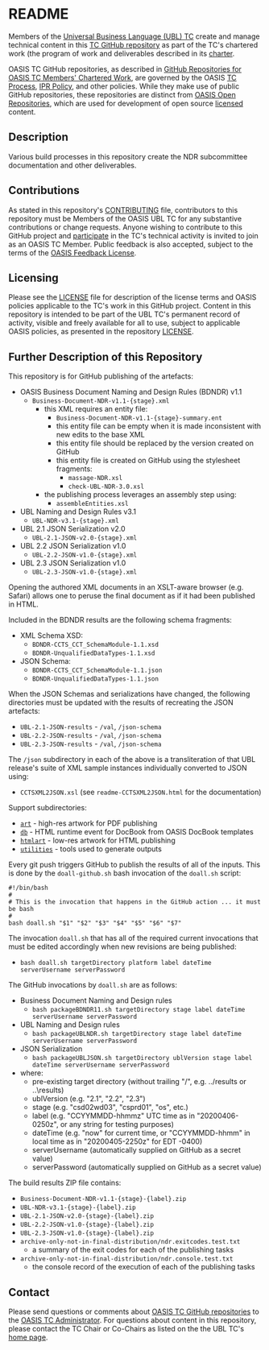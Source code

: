 # README

Members of the [Universal Business Language (UBL) TC](https://www.oasis-open.org/committees/ubl/) 
create and manage technical content in this [TC GitHub repository](https://github.com/oasis-tcs/ubl-ndrsc/) 
as part of the TC's chartered work (the program of work and deliverables described in its 
[charter](https://www.oasis-open.org/committees/ubl/charter.php).

OASIS TC GitHub repositories, as described in 
[GitHub Repositories for OASIS TC Members' Chartered Work](https://www.oasis-open.org/resources/tcadmin/github-repositories-for-oasis-tc-members-chartered-work), 
are governed by the OASIS [TC Process](https://www.oasis-open.org/policies-guidelines/tc-process), [IPR Policy](https://www.oasis-open.org/policies-guidelines/ipr), 
and other policies. While they make use of public GitHub repositories, these repositories are distinct from 
[OASIS Open Repositories](https://www.oasis-open.org/resources/open-repositories), which are used for 
development of open source [licensed](https://www.oasis-open.org/resources/open-repositories/licenses) 
content.

## Description

Various build processes in this repository create the NDR subcommittee documentation and other deliverables.

## Contributions

As stated in this repository's 
[CONTRIBUTING](https://github.com/oasis-tcs/ubl-ndrsc/blob/master/CONTRIBUTING.md) file, 
contributors to this repository must be Members of the OASIS UBL TC for any substantive contributions 
or change requests.  Anyone wishing to contribute to this GitHub project and 
[participate](https://www.oasis-open.org/join/participation-instructions) in the TC's technical 
activity is invited to join as an OASIS TC Member. Public feedback is also accepted, 
subject to the terms of the 
[OASIS Feedback License](https://www.oasis-open.org/policies-guidelines/ipr#appendixa). 

## Licensing

Please see the [LICENSE](https://github.com/oasis-tcs/ubl-ndrsc/blob/master/LICENSE.md) file 
for description of the license terms and OASIS policies applicable to the TC's work in this GitHub 
project. Content in this repository is intended to be part of the UBL TC's permanent record of activity, 
visible and freely available for all to use, subject to applicable OASIS policies, as presented in the 
repository [LICENSE](https://github.com/oasis-tcs/ubl-ndrsc/blob/master/LICENSE.md). 

## Further Description of this Repository

This repository is for GitHub publishing of the artefacts:
- OASIS Business Document Naming and Design Rules (BDNDR) v1.1
  - `Business-Document-NDR-v1.1-{stage}.xml`
    - this XML requires an entity file:
      - `Business-Document-NDR-v1.1-{stage}-summary.ent`
      - this entity file can be empty when it is made inconsistent with new edits to the base XML
      - this entity file should be replaced by the version created on GitHub
      - this entity file is created on GitHub using the stylesheet fragments:
        - `massage-NDR.xsl`
        - `check-UBL-NDR-3.0.xsl`
    - the publishing process leverages an assembly step using:
      - `assembleEntities.xsl`
- UBL Naming and Design Rules v3.1
  - `UBL-NDR-v3.1-{stage}.xml`
- UBL 2.1 JSON Serialization v2.0
  - `UBL-2.1-JSON-v2.0-{stage}.xml`
- UBL 2.2 JSON Serialization v1.0
  - `UBL-2.2-JSON-v1.0-{stage}.xml`
- UBL 2.3 JSON Serialization v1.0
  - `UBL-2.3-JSON-v1.0-{stage}.xml`

Opening the authored XML documents in an XSLT-aware browser (e.g. Safari) allows one to peruse the final document as if it had been published in HTML.

Included in the BDNDR results are the following schema fragments:
- XML Schema XSD:
  - `BDNDR-CCTS_CCT_SchemaModule-1.1.xsd`
  - `BDNDR-UnqualifiedDataTypes-1.1.xsd`
- JSON Schema:
  - `BDNDR-CCTS_CCT_SchemaModule-1.1.json`
  - `BDNDR-UnqualifiedDataTypes-1.1.json`

When the JSON Schemas and serializations have changed, the following directories must be updated with the results of recreating the JSON artefacts:
- `UBL-2.1-JSON-results` - `/val`, `/json-schema`
- `UBL-2.2-JSON-results` - `/val`, `/json-schema`
- `UBL-2.3-JSON-results` - `/val`, `/json-schema`

The `/json` subdirectory in each of the above is a transliteration of that UBL release's suite of XML sample instances individually converted to JSON using:
- `CCTSXML2JSON.xsl` (see `readme-CCTSXML2JSON.html` for the documentation)

Support subdirectories:
- [`art`]( art ) - high-res artwork for PDF publishing
- [`db`]( db ) - HTML runtime event for DocBook from OASIS DocBook templates
- [`htmlart`]( htmlart ) - low-res artwork for HTML publishing
- [`utilities`]( utilities ) - tools used to generate outputs

Every git push triggers GitHub to publish the results of all of the inputs. This is done by the `doall-github.sh` bash invocation of the `doall.sh` script:
```
#!/bin/bash
#
# This is the invocation that happens in the GitHub action ... it must be bash
#
bash doall.sh "$1" "$2" "$3" "$4" "$5" "$6" "$7"
```
The invocation `doall.sh` that has all of the required current invocations that must be edited accordingly when new revisions are being published:
  - `bash doall.sh targetDirectory platform label dateTime serverUsername serverPassword`

The GitHub invocations by `doall.sh` are as follows:
- Business Document Naming and Design rules
  - `bash packageBDNDR11.sh targetDirectory stage label dateTime serverUsername serverPassword`
- UBL Naming and Design rules
  - `bash packageUBLNDR.sh targetDirectory stage label dateTime serverUsername serverPassword`
- JSON Serialization
  - `bash packageUBLJSON.sh targetDirectory ublVersion stage label dateTime serverUsername serverPassword`
- where:
    - pre-existing target directory (without trailing "/", e.g. ../results or ..\results)
    - ublVersion (e.g. "2.1", "2.2", "2.3")
    - stage (e.g. "csd02wd03", "csprd01", "os", etc.)
    - label (e.g. "CCYYMMDD-hhmmz" UTC time as in "20200406-0250z", or any string for testing purposes)
    - dateTime (e.g. "now" for current time, or "CCYYMMDD-hhmm" in local time as in "20200405-2250z" for EDT -0400)
    - serverUsername (automatically supplied on GitHub as a secret value)
    - serverPassword (automatically supplied on GitHub as a secret value)

The build results ZIP file contains:
  - `Business-Document-NDR-v1.1-{stage}-{label}.zip`
  - `UBL-NDR-v3.1-{stage}-{label}.zip`
  - `UBL-2.1-JSON-v2.0-{stage}-{label}.zip`
  - `UBL-2.2-JSON-v1.0-{stage}-{label}.zip`
  - `UBL-2.3-JSON-v1.0-{stage}-{label}.zip`
  - `archive-only-not-in-final-distribution/ndr.exitcodes.test.txt`
    - a summary of the exit codes for each of the publishing tasks
  - `archive-only-not-in-final-distribution/ndr.console.test.txt`
    - the console record of the execution of each of the publishing tasks

## Contact

Please send questions or comments about 
[OASIS TC GitHub repositories](https://www.oasis-open.org/resources/tcadmin/github-repositories-for-oasis-tc-members-chartered-work) 
to the [OASIS TC Administrator](mailto:tc-admin@oasis-open.org).  For questions about content in this 
repository, please contact the TC Chair or Co-Chairs as listed on the the UBL TC's 
[home page](https://www.oasis-open.org/committees/ubl/).

